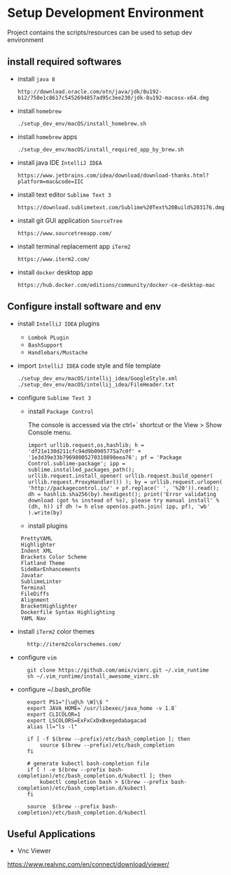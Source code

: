 # Setup Development Environment
Project contains the scripts/resources can be used to setup dev environment

## install required softwares

* install `java 8`

      http://download.oracle.com/otn/java/jdk/8u192-b12/750e1c8617c5452694857ad95c3ee230/jdk-8u192-macosx-x64.dmg

* install `homebrew`

      ./setup_dev_env/macOS/install_homebrew.sh

* install `homebrew` apps

      ./setup_dev_env/macOS/install_required_app_by_brew.sh
      
* install java IDE `IntelliJ IDEA`

      https://www.jetbrains.com/idea/download/download-thanks.html?platform=mac&code=IIC

* install text editor `Sublime Text 3`
    
      https://download.sublimetext.com/Sublime%20Text%20Build%203176.dmg

* install git GUI application `SourceTree`

      https://www.sourcetreeapp.com/
      
* install terminal replacement app `iTerm2`

      https://www.iterm2.com/

* install `docker` desktop app

      https://hub.docker.com/editions/community/docker-ce-desktop-mac
      
## Configure install software and env

* install `IntelliJ IDEA` plugins

  - `Lombok PLugin`
  - `BashSupport`
  - `Handlebars/Mustache`

* import `IntelliJ IDEA` code style and file template

      ./setup_dev_env/macOS/intellij_idea/GoogleStyle.xml
      ./setup_dev_env/macOS/intellij_idea/FileHeader.txt

* configure `Sublime Text 3` 

  - install `Package Control`
      
    The console is accessed via the ctrl+` shortcut or the View > Show Console menu.
    
        import urllib.request,os,hashlib; h = 'df21e130d211cfc94d9b0905775a7c0f' + '1e3d39e33b79698005270310898eea76'; pf = 'Package Control.sublime-package'; ipp = sublime.installed_packages_path(); urllib.request.install_opener( urllib.request.build_opener( urllib.request.ProxyHandler()) ); by = urllib.request.urlopen( 'http://packagecontrol.io/' + pf.replace(' ', '%20')).read(); dh = hashlib.sha256(by).hexdigest(); print('Error validating download (got %s instead of %s), please try manual install' % (dh, h)) if dh != h else open(os.path.join( ipp, pf), 'wb' ).write(by)
   
   - install plugins
   
   ```PrettyJson
    PrettyYAML
    Highlighter
    Indent XML
    Brackets Color Scheme
    Flatland Theme
    SideBarEnhancements
    Javatar
    SublimeLinter
    Terminal
    FileDiffs
    Alignment
    BracketHighlighter
    Dockerfile Syntax Highlighting
    YAML Nav
 
 * install `iTerm2` color themes
   
          http://iterm2colorschemes.com/
          
 * configure `vim`
 
          git clone https://github.com/amix/vimrc.git ~/.vim_runtime
          sh ~/.vim_runtime/install_awesome_vimrc.sh
 
 * configure ~/.bash_profile
 
          export PS1="[\u@\h \W]\$ "
          export JAVA_HOME=`/usr/libexec/java_home -v 1.8`
          export CLICOLOR=1
          export LSCOLORS=ExFxCxDxBxegedabagacad
          alias ll="ls -l"
          
          if [ -f $(brew --prefix)/etc/bash_completion ]; then
              source $(brew --prefix)/etc/bash_completion
          fi
          
          # generate kubectl bash-completion file
          if [ ! -e $(brew --prefix bash-completion)/etc/bash_completion.d/kubectl ]; then
              kubectl completion bash > $(brew --prefix bash-completion)/etc/bash_completion.d/kubectl
          fi
          
          source  $(brew --prefix bash-completion)/etc/bash_completion.d/kubectl
          
## Useful Applications
* Vnc Viewer

https://www.realvnc.com/en/connect/download/viewer/
